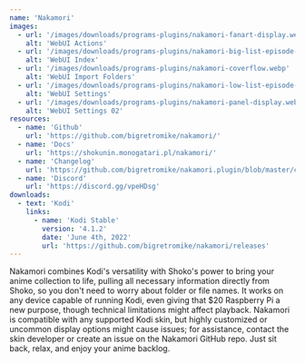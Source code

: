 ```yaml
---
name: 'Nakamori'
images:
  - url: '/images/downloads/programs-plugins/nakamori-fanart-display.webp'
    alt: 'WebUI Actions'
  - url: '/images/downloads/programs-plugins/nakamori-big-list-episode-listing.webp'
    alt: 'WebUI Index'
  - url: '/images/downloads/programs-plugins/nakamori-coverflow.webp'
    alt: 'WebUI Import Folders'
  - url: '/images/downloads/programs-plugins/nakamori-low-list-episode-listing.webp'
    alt: 'WebUI Settings'
  - url: '/images/downloads/programs-plugins/nakamori-panel-display.webp'
    alt: 'WebUI Settings 02'
resources:
  - name: 'Github'
    url: 'https://github.com/bigretromike/nakamori/'
  - name: 'Docs'
    url: 'https://shokunin.monogatari.pl/nakamori/'
  - name: 'Changelog'
    url: 'https://github.com/bigretromike/nakamori.plugin/blob/master/changelog.txt'
  - name: 'Discord'
    url: 'https://discord.gg/vpeHDsg'
downloads:
  - text: 'Kodi'
    links:
      - name: 'Kodi Stable'
        version: '4.1.2'
        date: 'June 4th, 2022'
        url: 'https://github.com/bigretromike/nakamori/releases'
---
```


Nakamori combines Kodi's versatility with Shoko's power to bring your anime collection to life, pulling all necessary information directly from Shoko, so you don't need to worry about folder or file names. It works on any device capable of running Kodi, even giving that $20 Raspberry Pi a new purpose, though technical limitations might affect playback. Nakamori is compatible with any supported Kodi skin, but highly customized or uncommon display options might cause issues; for assistance, contact the skin developer or create an issue on the Nakamori GitHub repo. Just sit back, relax, and enjoy your anime backlog.
